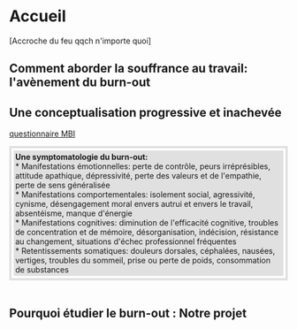 # Accueil
[Accroche du feu qqch n'importe quoi]

## Comment aborder la souffrance au travail: l'avènement du burn-out 

## Une conceptualisation progressive et inachevée  

 <A HREF="Maslach Burnout Inventory.pdf" target="_blank">questionnaire MBI</A> 

<div style="padding:4px; border:4px solid #e0e0e0;">
<div style="padding:3px; background-color:#e0e0e0;">
<strong>Une symptomatologie du burn-out:</strong><br>  
* Manifestations émotionnelles: perte de contrôle, peurs irréprésibles, attitude apathique, dépressivité, perte des valeurs et de l'empathie, perte de sens généralisée<br>* Manifestations comportementales: isolement social, agressivité, cynisme, désengagement moral envers autrui et envers le travail, absentéisme, manque d'énergie<br>
* Manifestations cognitives: diminution de l'efficacité cognitive, troubles de concentration et de mémoire, désorganisation, indécision, résistance au changement, situations d'échec professionnel fréquentes<br>
* Retentissements somatiques: douleurs dorsales, céphalées, nausées, vertiges, troubles du sommeil, prise ou perte de poids, consommation de substances  
</div>
</div>
<br>

## Pourquoi étudier le burn-out : Notre projet 

